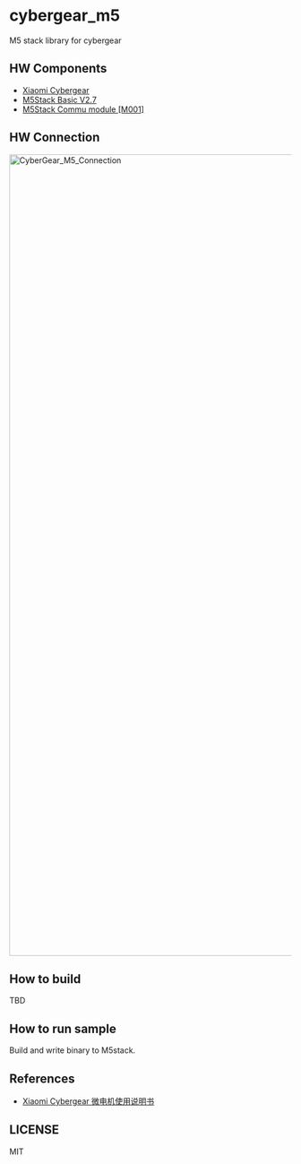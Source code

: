 # cybergear_m5

M5 stack library for cybergear

## HW Components

* [Xiaomi Cybergear](https://www.mi.com/cyber-gear)
* [M5Stack Basic V2.7](https://www.switch-science.com/products/9010?variant=42698454925510)
* [M5Stack Commu module \[M001\]](https://www.switch-science.com/products/5790?variant=42382075527366)

## HW Connection

<img width="1431" alt="CyberGear_M5_Connection" src="https://github.com/project-sternbergia/cybergear_m5/assets/147309062/bfea6f1d-0354-4c4d-876a-ae3e4dba1dc7">

## How to build

TBD

## How to run sample

Build and write binary to M5stack.


## References

* [Xiaomi Cybergear 微电机使用说明书]()

## LICENSE

MIT

